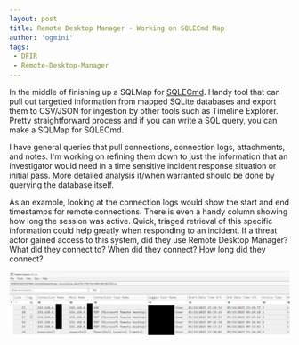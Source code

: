 ```yaml
---
layout: post
title: Remote Desktop Manager - Working on SQLECmd Map
author: 'ogmini'
tags:
 - DFIR
 - Remote-Desktop-Manager
---
```


In the middle of finishing up a SQLMap for [SQLECmd](https://github.com/EricZimmerman/SQLECmd). Handy tool that can pull out targetted information from mapped SQLite databases and export them to CSV/JSON for ingestion by other tools such as Timeline Explorer. Pretty straightforward process and if you can write a SQL query, you can make a SQLMap for SQLECmd.

I have general queries that pull connections, connection logs, attachments, and notes. I'm working on refining them down to just the information that an investigator would need in a time sensitive incident response situation or initial pass. More detailed analysis if/when warranted should be done by querying the database itself.

As an example, looking at the connection logs would show the start and end timestamps for remote connections. There is even a handy column showing how long the session was active. Quick, triaged retrieval of this specific information could help greatly when responding to an incident. If a threat actor gained access to this system, did they use Remote Desktop Manager? What did they connect to? When did they connect? How long did they connect?

![ConnectionLog](/images/RemoteDesktopManager/connectionlog.png)

